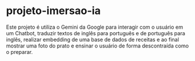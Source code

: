 # projeto-imersao-ia
Este projeto é utiliza o Gemini da Google para interagir com o usuário em um Chatbot, traduzir textos de inglês para português e de português para inglês, realizar embedding de uma base de dados de receitas e ao final mostrar uma foto do prato e ensinar o usuário de forma descontraída como o preparar.
